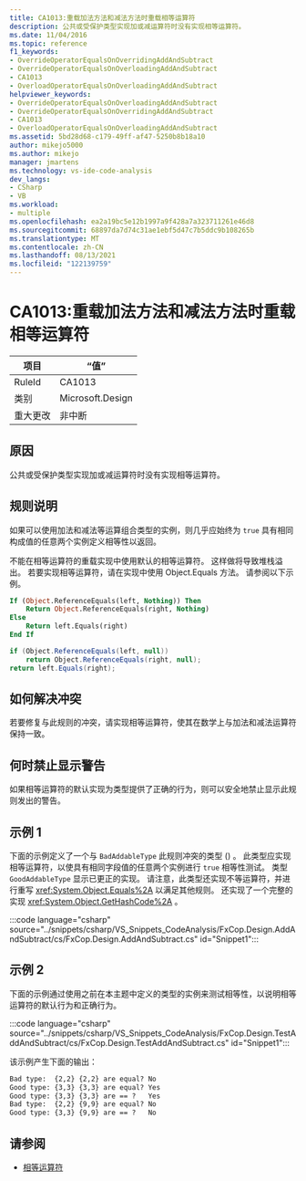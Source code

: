```yaml
---
title: CA1013:重载加法方法和减法方法时重载相等运算符
description: 公共或受保护类型实现加或减运算符时没有实现相等运算符。
ms.date: 11/04/2016
ms.topic: reference
f1_keywords:
- OverrideOperatorEqualsOnOverridingAddAndSubtract
- OverrideOperatorEqualsOnOverloadingAddAndSubtract
- CA1013
- OverloadOperatorEqualsOnOverloadingAddAndSubtract
helpviewer_keywords:
- OverrideOperatorEqualsOnOverloadingAddAndSubtract
- OverrideOperatorEqualsOnOverridingAddAndSubtract
- CA1013
- OverloadOperatorEqualsOnOverloadingAddAndSubtract
ms.assetid: 5bd28d68-c179-49ff-af47-5250b8b18a10
author: mikejo5000
ms.author: mikejo
manager: jmartens
ms.technology: vs-ide-code-analysis
dev_langs:
- CSharp
- VB
ms.workload:
- multiple
ms.openlocfilehash: ea2a19bc5e12b1997a9f428a7a323711261e46d8
ms.sourcegitcommit: 68897da7d74c31ae1ebf5d47c7b5ddc9b108265b
ms.translationtype: MT
ms.contentlocale: zh-CN
ms.lasthandoff: 08/13/2021
ms.locfileid: "122139759"
---
```

# <a name="ca1013-overload-operator-equals-on-overloading-add-and-subtract"></a>CA1013:重载加法方法和减法方法时重载相等运算符

|项目|“值”|
|-|-|
|RuleId|CA1013|
|类别|Microsoft.Design|
|重大更改|非中断|

## <a name="cause"></a>原因
公共或受保护类型实现加或减运算符时没有实现相等运算符。

## <a name="rule-description"></a>规则说明
如果可以使用加法和减法等运算组合类型的实例，则几乎应始终为 `true` 具有相同构成值的任意两个实例定义相等性以返回。

不能在相等运算符的重载实现中使用默认的相等运算符。 这样做将导致堆栈溢出。 若要实现相等运算符，请在实现中使用 Object.Equals 方法。 请参阅以下示例。

```vb
If (Object.ReferenceEquals(left, Nothing)) Then
    Return Object.ReferenceEquals(right, Nothing)
Else
    Return left.Equals(right)
End If
```

```csharp
if (Object.ReferenceEquals(left, null))
    return Object.ReferenceEquals(right, null);
return left.Equals(right);
```

## <a name="how-to-fix-violations"></a>如何解决冲突
若要修复与此规则的冲突，请实现相等运算符，使其在数学上与加法和减法运算符保持一致。

## <a name="when-to-suppress-warnings"></a>何时禁止显示警告
如果相等运算符的默认实现为类型提供了正确的行为，则可以安全地禁止显示此规则发出的警告。

## <a name="example-1"></a>示例 1
下面的示例定义了一个与 `BadAddableType` 此规则冲突的类型 () 。 此类型应实现相等运算符，以使具有相同字段值的任意两个实例进行 `true` 相等性测试。 类型 `GoodAddableType` 显示已更正的实现。 请注意，此类型还实现不等运算符，并进行重写 <xref:System.Object.Equals%2A> 以满足其他规则。 还实现了一个完整的实现 <xref:System.Object.GetHashCode%2A> 。

:::code language="csharp" source="../snippets/csharp/VS_Snippets_CodeAnalysis/FxCop.Design.AddAndSubtract/cs/FxCop.Design.AddAndSubtract.cs" id="Snippet1":::

## <a name="example-2"></a>示例 2
下面的示例通过使用之前在本主题中定义的类型的实例来测试相等性，以说明相等运算符的默认行为和正确行为。

:::code language="csharp" source="../snippets/csharp/VS_Snippets_CodeAnalysis/FxCop.Design.TestAddAndSubtract/cs/FxCop.Design.TestAddAndSubtract.cs" id="Snippet1":::

该示例产生下面的输出：

```txt
Bad type:  {2,2} {2,2} are equal? No
Good type: {3,3} {3,3} are equal? Yes
Good type: {3,3} {3,3} are == ?   Yes
Bad type:  {2,2} {9,9} are equal? No
Good type: {3,3} {9,9} are == ?   No
```

## <a name="see-also"></a>请参阅

- [相等运算符](/dotnet/standard/design-guidelines/equality-operators)
